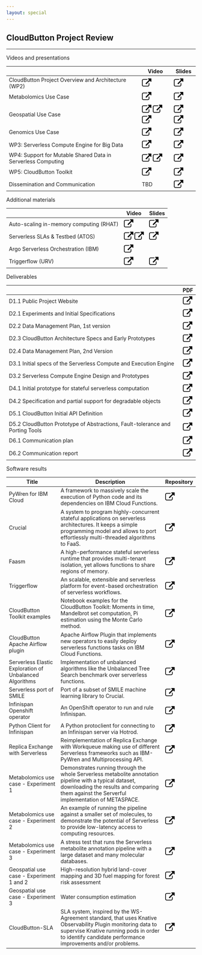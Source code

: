 ```yaml
---
layout: special
---
```

<div class="container">
<div class="row">
 <div class="col-lg-12 text-center">
  <h2>CloudButton Project Review</h2>
  <hr class="star-primary">
 </div>
</div>
<div class="row">
 <div class="col-lg-12">
  <p>Videos and presentations</p>
  <table class="wikitable">
   <thead>
   <tr>
   <th></th>
   <th>Video</th>
   <th>Slides</th></tr>
   </thead>
   <tbody>
   <tr>
   <td>CloudButton Project Overview and Architecture (WP2)</td>
   <td>
   <a href="https://youtu.be/Ku9AsQlF4d8">
   <img src="/img/external-link-symbol.png" style="width:25px;height:25px;">
   </a>
   </td>
   <td>
   <a href="https://drive.google.com/file/d/1yEQYOS6rZtDYlHlmm_C1Dh2lsJmaxXI8/view?usp=sharing">
   <img src="/img/external-link-symbol.png" style="width:25px;height:25px;">
   </a>
   </td>
   </tr>
   <tr>
      <td>Metabolomics Use Case</td>
      <td>
        <a href="https://youtu.be/tlGk8icwH78">
        <img src="/img/external-link-symbol.png" style="width:25px;height:25px;">
        </a>
      </td>
      <td>
   <a href="https://drive.google.com/file/d/1ud0UAhwO7qpN3z54Pjrqk3sxS0fBCDeu/view?usp=sharing">
   <img src="/img/external-link-symbol.png" style="width:25px;height:25px;">
   </a>
      </td>
   </tr>
   <tr>
     <td>Geospatial Use Case</td>
     <td>
        <a href="https://youtu.be/TrD2jPA-znk"><img src="/img/external-link-symbol.png" style="width:25px;height:25px;"></a>
        <a href="https://youtu.be/7K80PuHwPZ8"><img src="/img/external-link-symbol.png" style="width:25px;height:25px;"></a>
        <a href="https://youtu.be/vpBL9x8zjos"><img src="/img/external-link-symbol.png" style="width:25px;height:25px;"></a>
     </td>
     <td>
        <a href="https://drive.google.com/file/d/1I9AId2nlre03Y40sjzAgHwAQr5RrMbSY/view?usp=sharing"><img src="/img/external-link-symbol.png" style="width:25px;height:25px;"></a>
        <a href="https://drive.google.com/file/d/1gyJ8VqXg62pm7oAUpE23dFT7lyTWyHxy/view?usp=sharing"><img src="/img/external-link-symbol.png" style="width:25px;height:25px;"></a>     
     </td>
   </tr>
   <tr>
        <td>Genomics Use Case</td>
        <td>
          <a href="https://youtu.be/aWDR_GKbIx0"><img src="/img/external-link-symbol.png" style="width:25px;height:25px;"></a>        
        </td>
        <td>
          <a href="https://drive.google.com/file/d/1NHVs2NUBKFcuxhJqVfxdXWCiKHghVm4s/view?usp=sharing"><img src="/img/external-link-symbol.png" style="width:25px;height:25px;"></a>        
        </td>
   </tr>
   <tr>
       <td>WP3: Serverless Compute Engine for Big Data</td>
       <td>
          <a href="https://youtu.be/9yqf6qX6nnc"><img src="/img/external-link-symbol.png" style="width:25px;height:25px;"></a>       
       </td>
       <td>
         <a href="https://drive.google.com/file/d/10Cbjp8Etnjn_9bFIS4prkpv-5rRw1JtY/view?usp=sharing"><img src="/img/external-link-symbol.png" style="width:25px;height:25px;"></a>
       </td>
   </tr>
   <tr>
      <td>WP4: Support for Mutable Shared Data in Serverless Computing</td>
      <td>
        <a href="https://youtu.be/r9Zm9bmEK6Y"><img src="/img/external-link-symbol.png" style="width:25px;height:25px;"></a>
        <a href="https://youtu.be/hOcvTvfRaz8"><img src="/img/external-link-symbol.png" style="width:25px;height:25px;"></a>
      </td>
      <td>
        <a href="https://drive.google.com/file/d/1lOjk_qGpJGlkEIAS4fF83Ja9I1K3Xdmb/view?usp=sharing"><img src="/img/external-link-symbol.png" style="width:25px;height:25px;"></a>
      </td>
   </tr>
   <tr>
         <td>WP5: CloudButton Toolkit</td>
         <td>
           <a href="https://youtu.be/nOHDIf0Jq50"><img src="/img/external-link-symbol.png" style="width:25px;height:25px;"></a>
         </td>
         <td>
           <a href="https://docs.google.com/presentation/d/1iFQ8EULJrXTUNVO1TYZI8SNRRjb8RFJDsoqawE9R3lE/edit?usp=sharing"><img src="/img/external-link-symbol.png" style="width:25px;height:25px;"></a>
         </td>
   </tr>
   <tr>
        <td>Dissemination and Communication</td>
        <td>
          TBD
        </td>
        <td>
          <a href="https://drive.google.com/file/d/14km8YMDv5ikW0yQQmQ9VUCV_P0-wgWKl/view?usp=sharing"><img src="/img/external-link-symbol.png" style="width:25px;height:25px;"></a>
        </td>
   </tr>
   </tbody>
  </table>
  
  <p>Additional materials</p>
    <table class="wikitable">
     <thead>
     <tr>
     <th></th>
     <th>Video</th>
     <th>Slides</th></tr>
     </thead>
     <tbody>
     <tr>
     <td>Auto-scaling in-memory computing (RHAT)</td>
     <td>
       <a href="https://youtu.be/UgQMOMWsHPc"><img src="/img/external-link-symbol.png" style="width:25px;height:25px;"></a>
     </td>
     <td>
          <a href="https://drive.google.com/file/d/1OIcHcRsf76FPYo_L1j1kpviz4Ii7FQbG/view?usp=sharing"><img src="/img/external-link-symbol.png" style="width:25px;height:25px;"></a>     
     </td>
     </tr>
     <tr>
     <td>Serverless SLAs & Testbed (ATOS)</td>
     <td>
        <a href="https://youtu.be/dABmyjpttCg"><img src="/img/external-link-symbol.png" style="width:25px;height:25px;"></a>
        <a href="https://youtu.be/a0j_04Qjizc"><img src="/img/external-link-symbol.png" style="width:25px;height:25px;"></a>
     </td>
     <td>
       <a href="https://drive.google.com/file/d/1C371VMCpAyXZLzMkwls2o-az2mrjJbcu/view?usp=sharing"><img src="/img/external-link-symbol.png" style="width:25px;height:25px;"></a>
     </td>
     </tr>
     <tr>
     <td>Argo Serverless Orchestration (IBM)</td>
     <td>
       <a href="https://youtu.be/nrGSGYHUp3Q"><img src="/img/external-link-symbol.png" style="width:25px;height:25px;"></a>
     </td>
     <td>
     </td>
     </tr>
     <tr>
     <td>Triggerflow (URV)</td>
     <td>
        <a href="https://youtu.be/tAVUENRu7Zw"><img src="/img/external-link-symbol.png" style="width:25px;height:25px;"></a>
     </td>
     <td>
        <a href="https://drive.google.com/file/d/1QzPJiJMuYzN7Lt9ehu8OFLJ29D3FRYNR/view?usp=sharing"><img src="/img/external-link-symbol.png" style="width:25px;height:25px;"></a>     
     </td>
     </tr>
     </tbody>
    </table>
    <!-- Deliverables -->
    <p>Deliverables</p>
    <table class="wikitable">
     <thead>
     <tr>
     <th></th>
     <th>PDF</th>
     </tr>
     </thead>
     <tbody>
     <tr>
     <td>D1.1 Public Project Website</td>
     <td> 
       <a href="/docs/deliverables/CloudButton_D1.1_Public.pdf"><img src="/img/external-link-symbol.png" style="width:25px;height:25px;"></a>
     </td>
     </tr>
     <tr>
      <td>D2.1 Experiments and Initial Specifications</td>
      <td> 
        <a href="/docs/deliverables/CloudButton_D2.1_Public.pdf"><img src="/img/external-link-symbol.png" style="width:25px;height:25px;"></a>
      </td>
     </tr>
     <tr>
      <td>D2.2 Data Management Plan, 1st version</td>
      <td> 
        <a href="/docs/deliverables/CloudButton_D2.2_Public.pdf"><img src="/img/external-link-symbol.png" style="width:25px;height:25px;"></a>
      </td>
     </tr>
     <tr>
      <td>D2.3 CloudButton Architecture Specs and Early Prototypes</td>
      <td> 
        <a href="/docs/deliverables/CloudButton_D2.3_Public.pdf"><img src="/img/external-link-symbol.png" style="width:25px;height:25px;"></a>
      </td>
     </tr>
     <tr>
      <td>D2.4 Data Management Plan, 2nd Version</td>
      <td> 
        <a href="/docs/deliverables/CloudButton_D2.4_Public.pdf"><img src="/img/external-link-symbol.png" style="width:25px;height:25px;"></a>
      </td>
     </tr>
     <tr>
      <td>D3.1 Initial specs of the Serverless Compute and Execution Engine</td>
      <td> 
        <a href="/docs/deliverables/CloudButton_D3.1_Public.pdf"><img src="/img/external-link-symbol.png" style="width:25px;height:25px;"></a>
      </td>
     </tr>
     <tr>
      <td>D3.2 Serverless Compute Engine Design and Prototypes</td>
      <td> 
        <a href="/docs/deliverables/CloudButton_D3.2_Public.pdf"><img src="/img/external-link-symbol.png" style="width:25px;height:25px;"></a>
      </td>
     </tr>
     <tr>
      <td>D4.1 Initial prototype for stateful serverless computation</td>
      <td> 
        <a href="/docs/deliverables/CloudButton_D4.1_Public.pdf"><img src="/img/external-link-symbol.png" style="width:25px;height:25px;"></a>
      </td>
     </tr>
     <tr>
      <td>D4.2 Specification and partial support for degradable objects</td>
      <td> 
        <a href="/docs/deliverables/CloudButton_D4.2_Public.pdf"><img src="/img/external-link-symbol.png" style="width:25px;height:25px;"></a>
      </td>
     </tr>
     <tr>
      <td>D5.1 CloudButton Initial API Definition</td>
      <td> 
        <a href="/docs/deliverables/CloudButton_D5.1_Public.pdf"><img src="/img/external-link-symbol.png" style="width:25px;height:25px;"></a>
      </td>
     </tr>
     <tr>
      <td>D5.2 CloudButton Prototype of Abstractions, Fault-tolerance and Porting Tools</td>
      <td> 
        <a href="/docs/deliverables/CloudButton_D5.2_Public.pdf"><img src="/img/external-link-symbol.png" style="width:25px;height:25px;"></a>
      </td>
     </tr>
     <tr>
      <td>D6.1 Communication plan</td>
      <td> 
        <a href="/docs/deliverables/CloudButton_D6.1_Public.pdf"><img src="/img/external-link-symbol.png" style="width:25px;height:25px;"></a>
      </td>
     </tr>
     <tr>
      <td>D6.2 Communication report</td>
      <td> 
        <a href="/docs/deliverables/CloudButton_D6.2_Public.pdf"><img src="/img/external-link-symbol.png" style="width:25px;height:25px;"></a>
      </td>
     </tr>                                                       
     </tbody>
    </table>
    <!-- Software results -->
    <p>Software results</p>
    <table class="wikitable">
     <thead>
     <tr>
     <th>Title</th>
     <th>Description</th>
     <th>Repository</th>
     </tr>
     </thead>
     <tbody>
     <tr>
     <td>PyWren for IBM Cloud</td>
     <td>A framework to massively scale the execution of Python code and its dependencies on IBM Cloud Functions.</td>
     <td> 
       <a href="https://github.com/pywren/pywren-ibm-cloud"><img src="/img/external-link-symbol.png" style="width:25px;height:25px;"></a>
     </td>
     </tr>
     <tr>
     <td>Crucial</td>
     <td>A system to program highly-concurrent stateful applications on serverless architectures. It keeps a simple programming model and allows to port effortlessly multi-threaded algorithms to FaaS.</td>
     <td> 
       <a href="https://github.com/crucial-project"><img src="/img/external-link-symbol.png" style="width:25px;height:25px;"></a>
     </td>
     </tr>
     <tr>
     <td>Faasm</td>
     <td>A high-performance stateful serverless runtime that provides multi-tenant isolation, yet allows functions to share regions of memory.</td>
     <td> 
       <a href="https://github.com/lsds/Faasm"><img src="/img/external-link-symbol.png" style="width:25px;height:25px;"></a>
     </td>
     </tr>
     <tr>
     <td>Triggerflow</td>
     <td>An scalable, extensible and serverless platform for event-based orchestration of serverless workflows.</td>
     <td> 
       <a href="https://github.com/triggerflow/triggerflow"><img src="/img/external-link-symbol.png" style="width:25px;height:25px;"></a>
     </td>
     </tr>
     <tr>
     <td>CloudButton Toolkit examples</td>
     <td>Notebook examples for the CloudButton Toolkit: Moments in time, Mandelbrot set computation, Pi estimation using the Monte Carlo method.</td>
     <td> 
       <a href="https://github.com/cloudbutton/examples/"><img src="/img/external-link-symbol.png" style="width:25px;height:25px;"></a>
     </td>
     </tr>
     <tr>
     <td>CloudButton Apache Airflow plugin</td>
     <td>Apache Airflow Plugin that implements new operators to easily deploy serverless functions tasks on IBM Cloud Functions.</td>
     <td> 
       <a href="https://github.com/cloudbutton/airflow-plugin"><img src="/img/external-link-symbol.png" style="width:25px;height:25px;"></a>
     </td>
     </tr>
     <tr>
     <td>Serverless Elastic Exploration of Unbalanced Algorithms</td>
     <td>Implementation of unbalanced algorithms like the Unbalanced Tree Search benchmark over serverless functions.</td>
     <td> 
       <a href="https://github.com/gerardparis/elastic-exploration"><img src="/img/external-link-symbol.png" style="width:25px;height:25px;"></a>
     </td>
     </tr>
     <tr>
     <td>Serverless port of SMILE</td>
     <td>Port of a subset of SMILE machine learning library to Crucial.</td>
     <td> 
       <a href="https://github.com/crucial-project/smile/tree/serverless"><img src="/img/external-link-symbol.png" style="width:25px;height:25px;"></a>
     </td>
     </tr>
     <tr>
     <td>Infinispan Openshift operator</td>
     <td>An OpenShift operator to run and rule Infinispan.</td>
     <td> 
       <a href="https://github.com/infinispan/infinispan-operator"><img src="/img/external-link-symbol.png" style="width:25px;height:25px;"></a>
     </td>
     </tr>
     <tr>
     <td>Python Client for Infinispan</td>
     <td>A Python protoclient for connecting to an Infinispan server via Hotrod.</td>
     <td> 
       <a href="https://github.com/infinispan/python-client"><img src="/img/external-link-symbol.png" style="width:25px;height:25px;"></a>
     </td>
     </tr>
     <tr>
     <td>Replica Exchange with Serverless</td>
     <td>Reimplementation of Replica Exchange with Workqueue making use of different Serverless frameworks such as IBM-PyWren and Multiprocessing API.</td>
     <td> 
       <a href="https://github.com/faas-prototypes/protomol"><img src="/img/external-link-symbol.png" style="width:25px;height:25px;"></a>
     </td>
     </tr>
     <tr>
     <td>Metabolomics use case - Experiment 1</td>
     <td>Demonstrates running through the whole Serverless metabolite annotation pipeline with a typical dataset, downloading the results and comparing them against the Serverful implementation of METASPACE.</td>
     <td> 
       <a href="https://github.com/metaspace2020/pywren-annotation-pipeline/blob/master/experiment-1-typical.ipynb"><img src="/img/external-link-symbol.png" style="width:25px;height:25px;"></a>
     </td>
     </tr>
     <tr>
     <td>Metabolomics use case - Experiment 2</td>
     <td>An example of running the pipeline against a smaller set of molecules, to demonstrate the potential of Serverless to provide low-latency access to computing resources.</td>
     <td> 
       <a href="https://github.com/metaspace2020/pywren-annotation-pipeline/blob/master/experiment-2-interactive.ipynb"><img src="/img/external-link-symbol.png" style="width:25px;height:25px;"></a>
     </td>
     </tr>
     <tr>
     <td>Metabolomics use case - Experiment 3</td>
     <td>A stress test that runs the Serverless metabolite annotation pipeline with a large dataset and many molecular databases.</td>
     <td> 
       <a href="https://github.com/metaspace2020/pywren-annotation-pipeline/blob/master/experiment-3-large.ipynb"><img src="/img/external-link-symbol.png" style="width:25px;height:25px;"></a>
     </td>
     </tr>
     <tr>
     <td>Geospatial use case - Experiment 1 and 2</td>
     <td>High-resolution hybrid land-cover mapping and 3D fuel mapping for forest risk assessment</td>
     <td> 
       <a href="https://github.com/proyectocloud20/cloudmatrix20"><img src="/img/external-link-symbol.png" style="width:25px;height:25px;"></a>
     </td>
     </tr>
     <tr>
     <td>Geospatial use case - Experiment 3</td>
     <td>Water consumption estimation</td>
     <td> 
       <a href="https://gitlab.answare-tech.com/cloud-button/notebook/tree/master"><img src="/img/external-link-symbol.png" style="width:25px;height:25px;"></a>
     </td>
     </tr>         
     <tr>
     <td>CloudButton-SLA</td>
     <td>SLA system, inspired by the WS-Agreement standard, that uses Knative Observability Plugin monitoring data to supervise Knative running pods in order to identify candidate performance improvements and/or problems.</td>
     <td> 
       <a href="https://scm.atosresearch.eu/ari/cloudbutton-sla"><img src="/img/external-link-symbol.png" style="width:25px;height:25px;"></a>
     </td>
     </tr>         
     </tbody>
     </table>
 </div>
</div>
</div>
